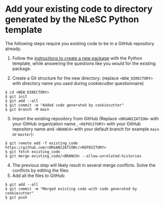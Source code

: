 # Add your existing code to directory generated by the NLeSC Python template

The following steps require you existing code to be in a GitHub repository already.

1. Follow the [instructions to create a new package](https://github.com/NLeSC/python-template#how-to-use) with the Python template, while answering the questions like you would for the existing package.

2. Create a Git structure for the new directory: (replace  `<NEW_DIRECTORY>` with directory name you used during cookiecutter questionnaire)
```shell
$ cd <NEW_DIRECTORY>
$ git init
$ git add --all
$ git commit -m "Added code generated by cookiecutter"
$ git branch -M main
```

3. Import the existing repository from GitHub (Replace `<ORGANIZATION>` with your GitHub organization name , `<REPOSITORY>` with your GitHub repository name and `<BRANCH>` with your default branch for example `main` or `master`):
```shell
$ git remote add -f existing_code https://github.com/<ORGANIZATION>/<REPOSITORY>
$ git fetch existing_code
$ git merge existing_code/<BRANCH> --allow-unrelated-histories
```

4. The previous step will likely result in several merge conflicts. Solve the conflicts by editing the files.
5. Add all the files to GitHub:
```shell
$ git add --all
$ git commit -m "Merged existing code with code generated by cookiecutter"
$ git push
```
